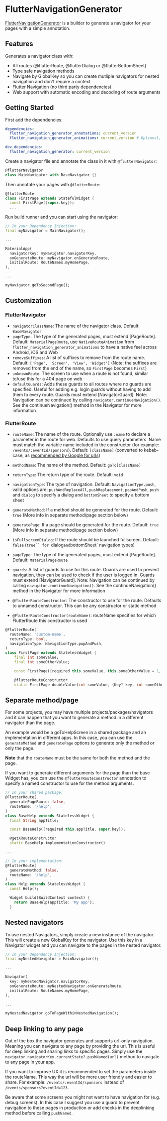 # FlutterNavigationGenerator

[FlutterNavigationGenerator](https://pub.dev/packages/flutter_navigation_generator) is a builder to generate a navigator for your pages with a simple annotation.

## Features

Generates a navigator class with:

- All routes (@flutterRoute, @flutterDialog or @flutterBottomSheet)
- Type safe navigation methods
- Navigate by GlobalKey so you can create mutliple navigators for nested navigation and don't require a context
- Flutter Navigation (no third party dependencies)
- Web support with automatic encoding and decoding of route arguments

## Getting Started

First add the dependencies:

```yaml
dependencies:
  flutter_navigation_generator_annotations: current_version
  flutter_navigation_generator_animations: current_version # Optional, for route animations

dev_dependencies:
  flutter_navigation_generator: current_version
```

Create a navigator file and annotate the class in it with `@flutterNavigator`:

```dart
@flutterNavigator
class MainNavigator with BaseNavigator {}
```

Then annotate your pages with `@flutterRoute`:

```dart
@flutterRoute
class FirstPage extends StatefulWidget {
  const FirstPage({super.key});
  ...
```

Run build runner and you can start using the navigator:

```dart
// In your Dependency Injection:
final myNavigator = MainNavigator();

...

MaterialApp(
  navigatorKey: myNavigator.navigatorKey,
  onGenerateRoute: myNavigator.onGenerateRoute,
  initialRoute: RouteNames.myHomePage,
),

...

myNavigator.goToSecondPage();

```

## Customization

### FlutterNavigator

- `navigatorClassName`: The name of the navigator class. Default: `BaseNavigator`
- `pageType`: The type of the generated pages, must extend [PageRoute]. Default: `MaterialPageRoute`, use `NativeRouteAnimation` from `flutter_navigation_generator_animations` to have a native feel across Android, iOS and Web
- `removeSuffixes`: A list of suffixes to remove from the route name. Default: `['Page', 'Screen', 'View', 'Widget']` (Note: the suffixes are removed from the end of the name, so `FirstPage` becomes `First`)
- `unknownRoute`: The screen to use when a route is not found, similar to/use this for a 404 page on web
- `defaultGuards`: Adds these guards to all routes where no guards are specified. Useful for adding e.g. login guards without having to add them to every route. Guards must extend [NavigatorGuard]. Note: Navigation can be continued by calling `navigator.continueNavigation()`. See the continueNavigation() method in the Navigator for more information

### FlutterRoute

- `routeName`: The name of the route. Optionally use `:name` to declare a parameter in the route for web. Defaults to use query parameters. Name must match the variable name included in the constructor (for example: `/events/:eventId/sponsors`). Default: `[className]` (converted to kebab-case, as [recommended by Google for urls](<https://developers.google.com/search/docs/crawling-indexing/url-structure#:~:text=Consider%20using%20hyphens%20to%20separate,(%20_%20)%20in%20your%20URLs.>))
- `methodName`: The name of the method. Default: `goTo[ClassName]`
- `returnType`: The return type of the route. Default: `void`
- `navigationType`: The type of navigation. Default: `NavigationType.push`, valid options are: `pushAndReplaceAll`, `pushReplacement`, `popAndPush`, `push` and `dialog` to specify a dialog and `bottomSheet` to specify a bottom sheet
- `generateMethod`: If a method should be generated for the route. Default: `true` (More info in separate method/page section below)
- `generatePage`: If a page should be generated for the route. Default: `true` (More info in separate method/page section below)
- `isFullscreenDialog`: If the route should be launched fullscreen. Default: `false` (` true`` for  `dialog`and`bottomSheet` navigation types)
- `pageType`: The type of the generated pages, must extend [PageRoute]. Default: `MaterialPageRoute`
- `guards`: A list of guards to use for this route. Guards are used to prevent navigation, they can be used to check if the user is logged in. Guards must extend [NavigatorGuard]. Note: Navigation can be continued by calling `navigator.continueNavigation()`. See the continueNavigation() method in the Navigator for more information

- `@flutterRouteConstructor`: The constructor to use for the route. Defaults to unnamed constructor. This can be any constructor or static method
- `@FlutterRouteConstructor(routeName)`: routeName specifies for which FlutterRoute this constructor is used

```dart
@FlutterRoute(
  routeName: 'custom-name',
  returnType: bool,
  navigationType: NavigationType.popAndPush,
)
class FirstPage extends StatelessWidget {
    final int someValue;
    final int someOtherValue;

    const FirstPage({required this.someValue, this.someOtherValue = 1, super.key});

    @flutterRouteConstructor
    static FirstPage doubleValue(int someValue, {Key? key, int someOtherValue = 2}) => FirstPage(someValue: someValue * 2, key: key, someOtherValue: someOtherValue);
```

## Separate method/page

For some projects, you may have multiple projects/packages/navigators and it can happen that you want to generate a method in a different navigator than the page.

An example would be a goToHelpScreen in a shared package and an implementation in different apps. In this case, you can use the `generateMethod` and `generatePage` options to generate only the method or only the page.

**Note** that the `routeName` must be the same for both the method and the page.

If you want to generate different arguments for the page than the base Widget has, you can use the `@flutterRouteConstructor` annotation to specify a named constructor to use for the method arguments.

```dart
// In your shared package:
@FlutterRoute(
  generatePageRoute: false,
  routeName: '/help',
)
class BaseHelp extends StatelessWidget {
  final String appTitle;

  const BaseHelp({required this.appTitle, super.key});

  @getXRouteConstructor
  static BaseHelp.implementationConstructor()

...

// In your implementation:
@FlutterRoute(
  generateMethod: false,
  routeName: '/help',
)
class Help extends StatelessWidget {
  const Help();

  Widget build(BuildContext context) {
    return BaseHelp(appTitle: 'My app');
  }
```

## Nested navigators

To use nested Navigators, simply create a new instance of the navigator. This will create a new GlobalKey for the navigator. Use this key in a Navigator widget and you can navigate to the pages in the nested navigator.

```dart
// In your Dependency Injection:
final myNestedNavigator = MainNavigator();

...

Navigator(
  key: myNestedNavigator.navigatorKey,
  onGenerateRoute: myNestedNavigator.onGenerateRoute,
  initialRoute: RouteNames.myHomePage,
),

...

myNestedNavigator.goToPageWithinNestedNavigation();
```

## Deep linking to any page
Out of the box the navigator generates and supports url-only navigation. Meaning you can navigate to any page by providing the url. This is useful for deep linking and sharing links to specific pages. Simply use the `navigator.navigatorKey.currentState?.pushNamed(url)` method to navigate to any page in your app.

If you want to improve UX it is recommended to set the parameters inside the routeName. This way the url will be more user friendly and easier to share. For example: `/events/:eventId/sponsors` instead of `/events/sponsors?eventId=123`.

Be aware that some screens you might not want to have navigation for (e.g. debug screens). In this case I suggest you use a guard to prevent navigation to these pages in production or add checks in the deeplinking method before calling `pushNamed`.
